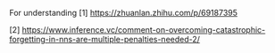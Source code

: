 For understanding
[1] https://zhuanlan.zhihu.com/p/69187395

[2] https://www.inference.vc/comment-on-overcoming-catastrophic-forgetting-in-nns-are-multiple-penalties-needed-2/